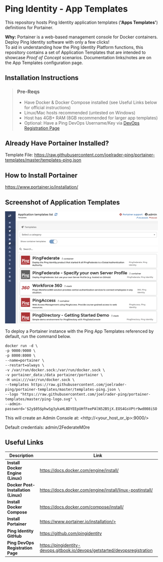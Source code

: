 # Ping Identity - App Templates

This repository hosts Ping Identity application templates (**'Apps Templates'**) definitions for Portainer.

**Why:** Portainer is a web-based management console for Docker containers. Deploy Ping Identity software with only a few clicks!  
To aid in understanding how the Ping Identity Platform functions, this repository contains a set of Application Templates that are 
intended to showcase *Proof of Concept* scenarios. Documentation links/notes are on the App Templates configuration page.

## Installation Instructions ##
> ### Pre-Reqs ###
> * Have Docker & Docker Compose installed (see Useful Links below for official instructions)
> * Linux/Mac hosts recommended (untested on Windows)
> * Host has 4GB+ RAM (8GB recommended for larger app templates)
> * Optional: Have a Ping DevOps Username/Key via [DevOps Registration Page](https://pingidentity-devops.gitbook.io/devops/getstarted/devopsregistration)

## Already Have Portainer Installed? ##
Template File: https://raw.githubusercontent.com/joelrader-ping/portainer-templates/master/templates-ping.json

## How to Install Portainer ##
https://www.portainer.io/installation/

## Screenshot of Application Templates ##
![Ping App Template Screenshot](screenshot.png?raw=true "Ping App Templates")

To deploy a Portainer instance with the Ping App Templates referenced by default, run the command below. 

    docker run -d \
    -p 9000:9000 \
    -p 8000:8000 \
    --name=portainer \
    --restart=always \
    -v /var/run/docker.sock:/var/run/docker.sock \
    -v portainer_data:/data portainer/portainer \
    -H unix:///var/run/docker.sock \
    --templates https://raw.githubusercontent.com/joelrader-ping/portainer-templates/master/templates-ping.json \
    --logo "https://raw.githubusercontent.com/joelrader-ping/portainer-templates/master/ping-logo.svg" \
    --admin-password='$2y$05$phwSg3ykaHLBDYEEpUHfFeePAlN52B5jX.EOS4GsVPtr9wd008iSO'

This will create an Admin Console at: <http://<your_host_or_ip>:9000/>

Default credentials: admin/2FederateM0re

## Useful Links ##
| Description                          | Link |
| ------------------------------------ | ---- |
| **Install Docker Engine (Linux)**    | <https://docs.docker.com/engine/install/> |
| **Docker Post-Installation (Linux)** | <https://docs.docker.com/engine/install/linux-postinstall/> |
| **Install Docker Compose**           | <https://docs.docker.com/compose/install/> |
| **Install Portainer**                | https://www.portainer.io/installation/> |
| **Ping Identity GitHub**             | <https://github.com/pingidentity> |
| **Ping DevOps Registration Page**    | <https://pingidentity-devops.gitbook.io/devops/getstarted/devopsregistration>